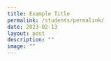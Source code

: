 ```yaml
---
title: Example Title
permalink: /students/permalink/
date: 2023-02-13
layout: post
description: ""
image: ""
---
```

